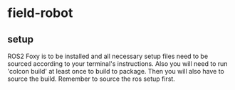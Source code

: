 # field-robot

## setup
ROS2 Foxy is to be installed and all necessary setup files need to be sourced according to your terminal's instructions.
Also you will need to run 'colcon build' at least once to build to package. Then you will also have to source the build. Remember to source the ros setup first.
